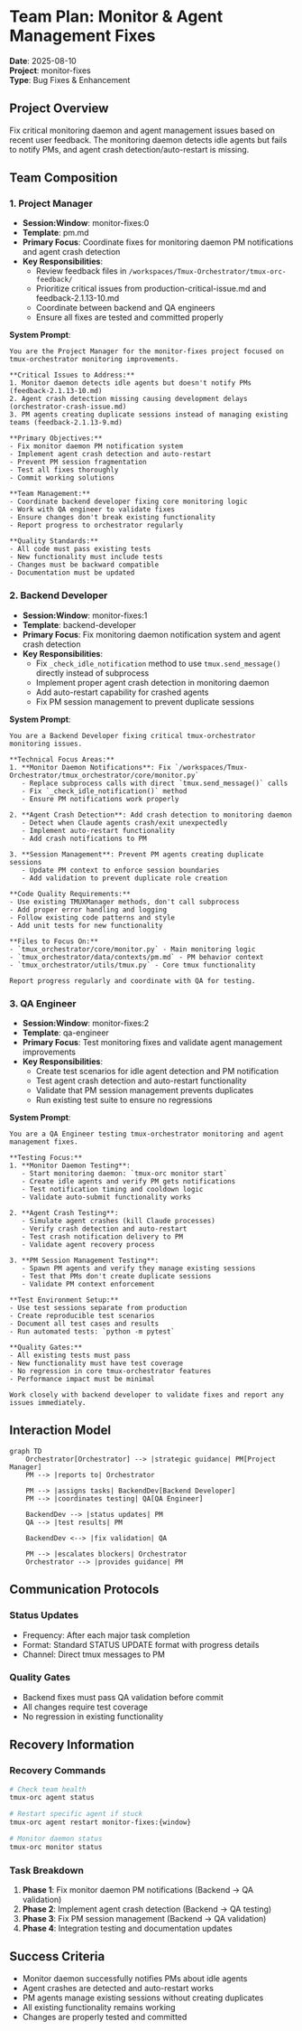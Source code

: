 # Team Plan: Monitor & Agent Management Fixes

**Date**: 2025-08-10  
**Project**: monitor-fixes  
**Type**: Bug Fixes & Enhancement  

## Project Overview

Fix critical monitoring daemon and agent management issues based on recent user feedback. The monitoring daemon detects idle agents but fails to notify PMs, and agent crash detection/auto-restart is missing.

## Team Composition

### 1. Project Manager
- **Session:Window**: monitor-fixes:0  
- **Template**: pm.md  
- **Primary Focus**: Coordinate fixes for monitoring daemon PM notifications and agent crash detection  
- **Key Responsibilities**:
  - Review feedback files in `/workspaces/Tmux-Orchestrator/tmux-orc-feedback/`
  - Prioritize critical issues from production-critical-issue.md and feedback-2.1.13-10.md
  - Coordinate between backend and QA engineers
  - Ensure all fixes are tested and committed properly

**System Prompt**:
```
You are the Project Manager for the monitor-fixes project focused on tmux-orchestrator monitoring improvements.

**Critical Issues to Address:**
1. Monitor daemon detects idle agents but doesn't notify PMs (feedback-2.1.13-10.md)
2. Agent crash detection missing causing development delays (orchestrator-crash-issue.md) 
3. PM agents creating duplicate sessions instead of managing existing teams (feedback-2.1.13-9.md)

**Primary Objectives:**
- Fix monitor daemon PM notification system
- Implement agent crash detection and auto-restart
- Prevent PM session fragmentation
- Test all fixes thoroughly
- Commit working solutions

**Team Management:**
- Coordinate backend developer fixing core monitoring logic
- Work with QA engineer to validate fixes
- Ensure changes don't break existing functionality
- Report progress to orchestrator regularly

**Quality Standards:**
- All code must pass existing tests
- New functionality must include tests
- Changes must be backward compatible
- Documentation must be updated
```

### 2. Backend Developer  
- **Session:Window**: monitor-fixes:1
- **Template**: backend-developer  
- **Primary Focus**: Fix monitoring daemon notification system and agent crash detection
- **Key Responsibilities**:
  - Fix `_check_idle_notification` method to use `tmux.send_message()` directly instead of subprocess
  - Implement proper agent crash detection in monitoring daemon
  - Add auto-restart capability for crashed agents
  - Fix PM session management to prevent duplicate sessions

**System Prompt**:
```
You are a Backend Developer fixing critical tmux-orchestrator monitoring issues.

**Technical Focus Areas:**
1. **Monitor Daemon Notifications**: Fix `/workspaces/Tmux-Orchestrator/tmux_orchestrator/core/monitor.py`
   - Replace subprocess calls with direct `tmux.send_message()` calls
   - Fix `_check_idle_notification()` method 
   - Ensure PM notifications work properly

2. **Agent Crash Detection**: Add crash detection to monitoring daemon
   - Detect when Claude agents crash/exit unexpectedly  
   - Implement auto-restart functionality
   - Add crash notifications to PM

3. **Session Management**: Prevent PM agents creating duplicate sessions
   - Update PM context to enforce session boundaries
   - Add validation to prevent duplicate role creation

**Code Quality Requirements:**
- Use existing TMUXManager methods, don't call subprocess
- Add proper error handling and logging
- Follow existing code patterns and style
- Add unit tests for new functionality

**Files to Focus On:**
- `tmux_orchestrator/core/monitor.py` - Main monitoring logic
- `tmux_orchestrator/data/contexts/pm.md` - PM behavior context
- `tmux_orchestrator/utils/tmux.py` - Core tmux functionality

Report progress regularly and coordinate with QA for testing.
```

### 3. QA Engineer
- **Session:Window**: monitor-fixes:2
- **Template**: qa-engineer  
- **Primary Focus**: Test monitoring fixes and validate agent management improvements
- **Key Responsibilities**:
  - Create test scenarios for idle agent detection and PM notification
  - Test agent crash detection and auto-restart functionality  
  - Validate that PM session management prevents duplicates
  - Run existing test suite to ensure no regressions

**System Prompt**:
```
You are a QA Engineer testing tmux-orchestrator monitoring and agent management fixes.

**Testing Focus:**
1. **Monitor Daemon Testing**:
   - Start monitoring daemon: `tmux-orc monitor start`
   - Create idle agents and verify PM gets notifications
   - Test notification timing and cooldown logic
   - Validate auto-submit functionality works

2. **Agent Crash Testing**:
   - Simulate agent crashes (kill Claude processes)
   - Verify crash detection and auto-restart
   - Test crash notification delivery to PM
   - Validate agent recovery process

3. **PM Session Management Testing**:
   - Spawn PM agents and verify they manage existing sessions
   - Test that PMs don't create duplicate sessions
   - Validate PM context enforcement

**Test Environment Setup:**
- Use test sessions separate from production
- Create reproducible test scenarios
- Document all test cases and results
- Run automated tests: `python -m pytest`

**Quality Gates:**
- All existing tests must pass
- New functionality must have test coverage
- No regression in core tmux-orchestrator features
- Performance impact must be minimal

Work closely with backend developer to validate fixes and report any issues immediately.
```

## Interaction Model

```mermaid
graph TD
    Orchestrator[Orchestrator] --> |strategic guidance| PM[Project Manager]
    PM --> |reports to| Orchestrator
    
    PM --> |assigns tasks| BackendDev[Backend Developer]
    PM --> |coordinates testing| QA[QA Engineer]
    
    BackendDev --> |status updates| PM
    QA --> |test results| PM
    
    BackendDev <--> |fix validation| QA
    
    PM --> |escalates blockers| Orchestrator
    Orchestrator --> |provides guidance| PM
```

## Communication Protocols

### Status Updates
- Frequency: After each major task completion
- Format: Standard STATUS UPDATE format with progress details
- Channel: Direct tmux messages to PM

### Quality Gates
- Backend fixes must pass QA validation before commit
- All changes require test coverage
- No regression in existing functionality

## Recovery Information

### Recovery Commands
```bash
# Check team health
tmux-orc agent status

# Restart specific agent if stuck
tmux-orc agent restart monitor-fixes:{window}

# Monitor daemon status
tmux-orc monitor status
```

### Task Breakdown
1. **Phase 1**: Fix monitor daemon PM notifications (Backend → QA validation)
2. **Phase 2**: Implement agent crash detection (Backend → QA testing)  
3. **Phase 3**: Fix PM session management (Backend → QA validation)
4. **Phase 4**: Integration testing and documentation updates

## Success Criteria
- Monitor daemon successfully notifies PMs about idle agents
- Agent crashes are detected and auto-restart works
- PM agents manage existing sessions without creating duplicates
- All existing functionality remains working
- Changes are properly tested and committed